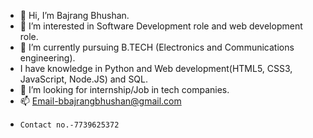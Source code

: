 - 👋 Hi, I’m Bajrang Bhushan.
- 👀 I’m interested in Software Development role and web development role.
- 🌱 I’m currently pursuing B.TECH (Electronics and Communications engineering).
-    I have knowledge in Python and Web development(HTML5, CSS3, JavaScript, Node.JS) and SQL.
- 💞️ I’m looking for internship/Job in tech companies.
- 📫 Email-bbajrangbhushan@gmail.com
-     Contact no.-7739625372

<!---
bhushanhr26/bhushanhr26 is a ✨ special ✨ repository because its `README.md` (this file) appears on your GitHub profile.
You can click the Preview link to take a look at your changes.
--->
